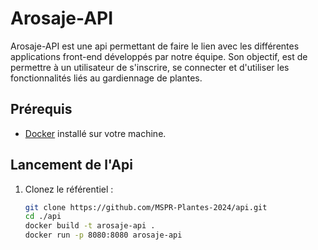 # Arosaje-API 
Arosaje-API est une api permettant de faire le lien avec les différentes applications front-end développés par notre équipe. 
Son objectif, est de permettre à un utilisateur de s'inscrire, se connecter et d'utiliser les fonctionnalités liés au gardiennage de plantes. 


## Prérequis

- [Docker](https://www.docker.com/) installé sur votre machine.

## Lancement de l'Api

1. Clonez le référentiel :

   ```bash
   git clone https://github.com/MSPR-Plantes-2024/api.git
   cd ./api
   docker build -t arosaje-api .
   docker run -p 8080:8080 arosaje-api
